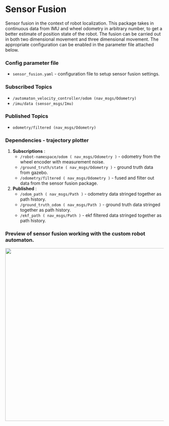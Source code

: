 # Sensor Fusion
Sensor fusion in the context of robot localization. This package takes in continuous data from IMU and wheel odometry in arbitrary number, to get a better estimate of position state of the robot. The fusion can be carried out in both two dimensional movement and three dimensional movement. The appropriate configuration can be enabled in the parameter file attached below.  

### Config parameter file
- `sensor_fusion.yaml` - configuration file to setup sensor fusion settings. 
### Subscribed Topics
- `/automaton_velocity_controller/odom (nav_msgs/Odometry)`
- `/imu/data (sensor_msgs/Imu)`
### Published Topics
- `odometry/filtered (nav_msgs/Odometry)`
### Dependencies - trajectory plotter
1. <b>Subscriptions</b> :
    - `/robot-namespace/odom ( nav_msgs/Odometry )` - odometry from the wheel encoder with measurement noise. 
    - `/ground_truth/state ( nav_msgs/Odometry )` - ground truth data from gazebo.
    - `/odometry/filtered ( nav_msgs/Odometry )` - fused and filter out data from the sensor fusion package. 
2. <b>Published</b> :
    - `/odom_path ( nav_msgs/Path )` - odometry data stringed together as path history.
    - `/ground_truth_odom ( nav_msgs/Path )` - ground truth data stringed together as path history.
    - `/ekf_path ( nav_msgs/Path )` - ekf filtered data stringed together as path history.

### Preview of sensor fusion working with the custom robot automaton.
<img height="550" width="800" src="resources/anim.gif">
